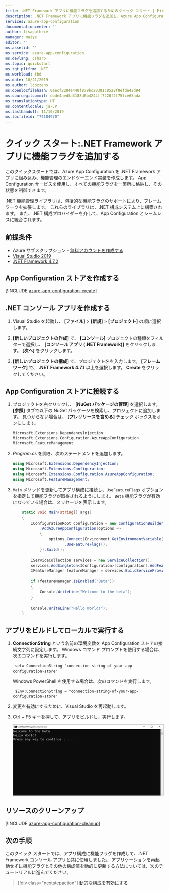 ```yaml
---
title: .NET Framework アプリに機能フラグを追加するためのクイック スタート | Microsoft Docs | Microsoft Docs
description: .NET Framework アプリに機能フラグを追加し、Azure App Configuration で管理するためのクイック スタートです。
services: azure-app-configuration
documentationcenter: ''
author: lisaguthrie
manager: maiye
editor: ''
ms.assetid: ''
ms.service: azure-app-configuration
ms.devlang: csharp
ms.topic: quickstart
ms.tgt_pltfrm: .NET
ms.workload: tbd
ms.date: 10/21/2019
ms.author: lcozzens
ms.openlocfilehash: 0aecf2284e448f879bc20391c8528f8efde42d94
ms.sourcegitcommit: dbde4aed5a3188d6b4244ff7220f2f75fce65ada
ms.translationtype: HT
ms.contentlocale: ja-JP
ms.lasthandoff: 11/19/2019
ms.locfileid: "74184970"
---
```

# <a name="quickstart-add-feature-flags-to-a-net-framework-app"></a>クイック スタート:.NET Framework アプリに機能フラグを追加する

このクイックスタートでは、Azure App Configuration を .NET Framework アプリに組み込み、機能管理のエンドツーエンド実装を作成します。 App Configuration サービスを使用し、すべての機能フラグを一箇所に格納し、その状態を制御できます。 

.NET 機能管理ライブラリは、包括的な機能フラグのサポートにより、フレームワークを拡張します。 これらのライブラリは、.NET 構成システム上に構築されます。 また、.NET 構成プロバイダーを介して、App Configuration とシームレスに統合されます。

## <a name="prerequisites"></a>前提条件

- Azure サブスクリプション - [無料アカウントを作成する](https://azure.microsoft.com/free/)
- [Visual Studio 2019](https://visualstudio.microsoft.com/vs)
- [.NET Framework 4.7.2](https://dotnet.microsoft.com/download)

## <a name="create-an-app-configuration-store"></a>App Configuration ストアを作成する

[!INCLUDE [azure-app-configuration-create](../../includes/azure-app-configuration-create.md)]

## <a name="create-a-net-console-app"></a>.NET コンソール アプリを作成する

1. Visual Studio を起動し、 **[ファイル]**  >  **[新規]**  >  **[プロジェクト]** の順に選択します。

1. **[新しいプロジェクトの作成]** で、 **[コンソール]** プロジェクトの種類をフィルターで選択し、 **[コンソール アプリ (.NET Framework)]** をクリックします。 **[次へ]** をクリックします。

1. **[新しいプロジェクトの構成]** で、プロジェクト名を入力します。 **[フレームワーク]** で、 **.NET Framework 4.7.1** 以上を選択します。 **Create** をクリックしてください。

## <a name="connect-to-an-app-configuration-store"></a>App Configuration ストアに接続する

1. プロジェクトを右クリックし、 **[NuGet パッケージの管理]** を選択します。 **[参照]** タブで以下の NuGet パッケージを検索し、プロジェクトに追加します。 見つからない場合は、 **[プレリリースを含める]** チェック ボックスをオンにします。

    ```
    Microsoft.Extensions.DependencyInjection
    Microsoft.Extensions.Configuration.AzureAppConfiguration
    Microsoft.FeatureManagement
    ```

1. *Program.cs* を開き、次のステートメントを追加します。

    ```csharp
    using Microsoft.Extensions.DependencyInjection;
    using Microsoft.Extensions.Configuration;
    using Microsoft.Extensions.Configuration.AzureAppConfiguration;
    using Microsoft.FeatureManagement;
    ```

1. `Main` メソッドを更新してアプリ構成に接続し、`UseFeatureFlags` オプションを指定して機能フラグが取得されるようにします。 `Beta` 機能フラグが有効になっている場合は、メッセージを表示します。

    ```csharp
        static void Main(string[] args)
        {
            IConfigurationRoot configuration = new ConfigurationBuilder()
                .AddAzureAppConfiguration(options => 
                { 
                    options.Connect(Environment.GetEnvironmentVariable("ConnectionString"))
                           .UseFeatureFlags(); 
                }).Build();
            
            IServiceCollection services = new ServiceCollection(); 
            services.AddSingleton<IConfiguration>(configuration).AddFeatureManagement(); 
            IFeatureManager featureManager = services.BuildServiceProvider().GetRequiredService<IFeatureManager>(); 
            
            if (featureManager.IsEnabled("Beta")) 
            { 
                Console.WriteLine("Welcome to the beta"); 
            }

            Console.WriteLine("Hello World!");
        }
    ```

## <a name="build-and-run-the-app-locally"></a>アプリをビルドしてローカルで実行する

1. **ConnectionString** という名前の環境変数を App Configuration ストアの接続文字列に設定します。 Windows コマンド プロンプトを使用する場合は、次のコマンドを実行します。

        setx ConnectionString "connection-string-of-your-app-configuration-store"

    Windows PowerShell を使用する場合は、次のコマンドを実行します。

        $Env:ConnectionString = "connection-string-of-your-app-configuration-store"

1. 変更を有効にするために、Visual Studio を再起動します。 

1. Ctrl + F5 キーを押して、アプリをビルドし、実行します。

    ![機能フラグが有効になっているアプリ](./media/quickstarts/dotnet-app-feature-flag.png)

## <a name="clean-up-resources"></a>リソースのクリーンアップ

[!INCLUDE [azure-app-configuration-cleanup](../../includes/azure-app-configuration-cleanup.md)]

## <a name="next-steps"></a>次の手順

このクイック スタートでは、アプリ構成に機能フラグを作成して、.NET Framework コンソール アプリと共に使用しました。 アプリケーションを再起動せずに機能フラグとその他の構成値を動的に更新する方法については、次のチュートリアルに進んでください。

> [!div class="nextstepaction"]
> [動的な構成を有効にする](./enable-dynamic-configuration-dotnet.md)